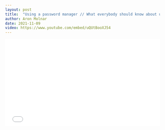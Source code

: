 ```yaml
---
layout: post
title:  "Using a password manager // What everybody should know about using KeePassXC"
author: Aron Molnar
date: 2021-11-09
video: https://www.youtube.com/embed/uQUtBooXJ54
---
```


<div class="container" style="position: relative;width: 100%;height: 0;padding-bottom: 56.25%;">
<iframe src="//www.youtube.com/embed/uQUtBooXJ54" 
frameborder="0" allowfullscreen class="video" style="position: absolute;top: 0;left: 0;width: 100%;height: 100%;">
</iframe>
</div>